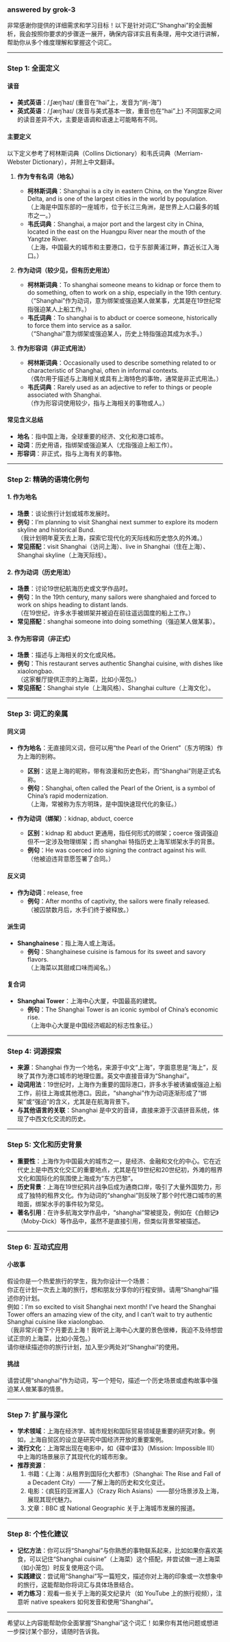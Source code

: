 ### answered by grok-3
非常感谢你提供的详细需求和学习目标！以下是针对词汇“Shanghai”的全面解析，我会按照你要求的步骤逐一展开，确保内容详实且有条理，用中文进行讲解，帮助你从多个维度理解和掌握这个词汇。

---

### Step 1: 全面定义
#### 读音
- **美式英语**：/ˌʃæŋˈhaɪ/ (重音在“hai”上，发音为“尚-海”)
- **英式英语**：/ˌʃæŋˈhaɪ/ (发音与美式基本一致，重音也在“hai”上)
不同国家之间的读音差异不大，主要是语调和语速上可能略有不同。

#### 主要定义
以下定义参考了柯林斯词典（Collins Dictionary）和韦氏词典（Merriam-Webster Dictionary），并附上中文翻译。

1. **作为专有名词（地名）**
   - **柯林斯词典**：Shanghai is a city in eastern China, on the Yangtze River Delta, and is one of the largest cities in the world by population.  
     （上海是中国东部的一座城市，位于长江三角洲，是世界上人口最多的城市之一。）
   - **韦氏词典**：Shanghai, a major port and the largest city in China, located in the east on the Huangpu River near the mouth of the Yangtze River.  
     （上海，中国最大的城市和主要港口，位于东部黄浦江畔，靠近长江入海口。）

2. **作为动词（较少见，但有历史用法）**
   - **柯林斯词典**：To shanghai someone means to kidnap or force them to do something, often to work on a ship, especially in the 19th century.  
     （“Shanghai”作为动词，意为绑架或强迫某人做某事，尤其是在19世纪常指强迫某人上船工作。）
   - **韦氏词典**：To shanghai is to abduct or coerce someone, historically to force them into service as a sailor.  
     （“Shanghai”意为绑架或强迫某人，历史上特指强迫其成为水手。）

3. **作为形容词（非正式用法）**
   - **柯林斯词典**：Occasionally used to describe something related to or characteristic of Shanghai, often in informal contexts.  
     （偶尔用于描述与上海相关或具有上海特色的事物，通常是非正式用法。）
   - **韦氏词典**：Rarely used as an adjective to refer to things or people associated with Shanghai.  
     （作为形容词使用较少，指与上海相关的事物或人。）

#### 常见含义总结
- **地名**：指中国上海，全球重要的经济、文化和港口城市。
- **动词**：历史用语，指绑架或强迫某人（尤指强迫上船工作）。
- **形容词**：非正式，指与上海有关的事物。

---

### Step 2: 精确的语境化例句
#### 1. 作为地名
- **场景**：谈论旅行计划或城市发展时。
- **例句**：I’m planning to visit Shanghai next summer to explore its modern skyline and historical Bund.  
  （我计划明年夏天去上海，探索它现代化的天际线和历史悠久的外滩。）
- **常见搭配**：visit Shanghai（访问上海）、live in Shanghai（住在上海）、Shanghai skyline（上海天际线）。

#### 2. 作为动词（历史用法）
- **场景**：讨论19世纪航海历史或文学作品时。
- **例句**：In the 19th century, many sailors were shanghaied and forced to work on ships heading to distant lands.  
  （在19世纪，许多水手被绑架并被迫在前往遥远国度的船上工作。）
- **常见搭配**：shanghai someone into doing something（强迫某人做某事）。

#### 3. 作为形容词（非正式）
- **场景**：描述与上海相关的文化或风格。
- **例句**：This restaurant serves authentic Shanghai cuisine, with dishes like xiaolongbao.  
  （这家餐厅提供正宗的上海菜，比如小笼包。）
- **常见搭配**：Shanghai style（上海风格）、Shanghai culture（上海文化）。

---

### Step 3: 词汇的亲属
#### 同义词
- **作为地名**：无直接同义词，但可以用“the Pearl of the Orient”（东方明珠）作为上海的别称。
  - **区别**：这是上海的昵称，带有浪漫和历史色彩，而“Shanghai”则是正式名称。
  - **例句**：Shanghai, often called the Pearl of the Orient, is a symbol of China’s rapid modernization.  
    （上海，常被称为东方明珠，是中国快速现代化的象征。）

- **作为动词（绑架）**：kidnap, abduct, coerce
  - **区别**：kidnap 和 abduct 更通用，指任何形式的绑架；coerce 强调强迫但不一定涉及物理绑架；而 shanghai 特指历史上海军绑架水手的背景。
  - **例句**：He was coerced into signing the contract against his will.  
    （他被迫违背意愿签署了合同。）

#### 反义词
- **作为动词**：release, free
  - **例句**：After months of captivity, the sailors were finally released.  
    （被囚禁数月后，水手们终于被释放。）

#### 派生词
- **Shanghainese**：指上海人或上海话。
  - **例句**：Shanghainese cuisine is famous for its sweet and savory flavors.  
    （上海菜以其甜咸口味而闻名。）

#### 复合词
- **Shanghai Tower**：上海中心大厦，中国最高的建筑。
  - **例句**：The Shanghai Tower is an iconic symbol of China’s economic rise.  
    （上海中心大厦是中国经济崛起的标志性象征。）

---

### Step 4: 词源探索
- **来源**：Shanghai 作为一个地名，来源于中文“上海”，字面意思是“海上”，反映了其作为港口城市的地理位置。英文中直接音译为“Shanghai”。
- **动词用法**：19世纪时，上海作为重要的国际港口，許多水手被诱骗或强迫上船工作，前往上海或其他港口。因此，“shanghai”作为动词逐渐形成了“绑架”或“强迫”的含义，尤其是在航海背景下。
- **与其他语言的关联**：Shanghai 是中文的音译，直接来源于汉语拼音系统，体现了中西文化交流的历史。

---

### Step 5: 文化和历史背景
- **重要性**：上海作为中国最大的城市之一，是经济、金融和文化的中心。它在近代史上是中西文化交汇的重要地点，尤其是在19世纪和20世纪初，外滩的租界文化和国际化的氛围使上海成为“东方巴黎”。
- **历史背景**：上海在19世纪鸦片战争后成为通商口岸，吸引了大量外国势力，形成了独特的租界文化。作为动词的“shanghai”则反映了那个时代港口城市的黑暗面，绑架水手的事件较为常见。
- **著名引用**：在许多航海文学作品中，“shanghai”常被提及，例如在《白鲸记》（Moby-Dick）等作品中，虽然不是直接引用，但类似背景常被描述。

---

### Step 6: 互动式应用
#### 小故事
假设你是一个热爱旅行的学生，我为你设计一个场景：  
你正在计划一次去上海的旅行，想和朋友分享你的行程安排。请用“Shanghai”描述你的计划。  
例如：I’m so excited to visit Shanghai next month! I’ve heard the Shanghai Tower offers an amazing view of the city, and I can’t wait to try authentic Shanghai cuisine like xiaolongbao.  
（我非常兴奋下个月要去上海！我听说上海中心大厦的景色很棒，我迫不及待想尝试正宗的上海菜，比如小笼包。）  
请你继续描述你的旅行计划，加入至少两处对“Shanghai”的使用。

#### 挑战
请尝试用“shanghai”作为动词，写一个短句，描述一个历史场景或虚构故事中强迫某人做某事的情景。

---

### Step 7: 扩展与深化
- **学术领域**：上海在经济学、城市规划和国际贸易领域是重要的研究对象。例如，上海自贸区的设立是研究中国经济开放的重要案例。
- **流行文化**：上海常出现在电影中，如《碟中谍3》（Mission: Impossible III）中上海的场景展示了其现代化的城市形象。
- **推荐资源**：
  1. 书籍：《上海：从租界到国际化大都市》（Shanghai: The Rise and Fall of a Decadent City）——了解上海的历史和文化变迁。
  2. 电影：《疯狂的亚洲富人》（Crazy Rich Asians）——部分场景涉及上海，展现其现代魅力。
  3. 文章：BBC 或 National Geographic 关于上海城市发展的报道。

---

### Step 8: 个性化建议
- **记忆方法**：你可以将“Shanghai”与你熟悉的事物联系起来，比如如果你喜欢美食，可以记住“Shanghai cuisine”（上海菜）这个搭配，并尝试做一道上海菜（如小笼包）时反复使用这个词。
- **实践建议**：尝试用“Shanghai”写一篇短文，描述你对上海的印象或一次想象中的旅行，这能帮助你将词汇与具体场景结合。
- **听力练习**：观看一些关于上海的英文纪录片（如 YouTube 上的旅行视频），注意听 native speakers 如何发音和使用“Shanghai”。

---

希望以上内容能帮助你全面掌握“Shanghai”这个词汇！如果你有其他问题或想进一步探讨某个部分，请随时告诉我。